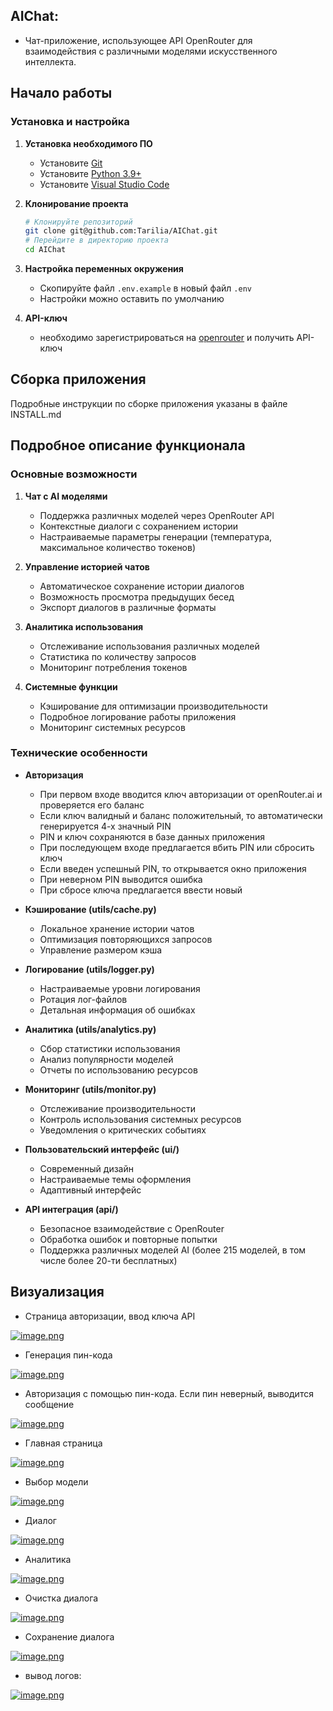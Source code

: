 ## AIChat:
 - Чат-приложение, использующее API OpenRouter для взаимодействия с различными моделями искусственного интеллекта.

## Начало работы

### Установка и настройка

1. **Установка необходимого ПО**
   - Установите [Git](https://git-scm.com/downloads)
   - Установите [Python 3.9+](https://www.python.org/downloads/)
   - Установите [Visual Studio Code](https://code.visualstudio.com/download)

2. **Клонирование проекта**
   ```bash
   # Клонируйте репозиторий
   git clone git@github.com:Tarilia/AIChat.git
   # Перейдите в директорию проекта
   cd AIChat
   ```

3. **Настройка переменных окружения**
   - Скопируйте файл `.env.example` в новый файл `.env`
   - Настройки можно оставить по умолчанию

4. **API-ключ**
   - необходимо зарегистрироваться на [openrouter](https://openrouter.ai/) и получить API-ключ

## Сборка приложения
 Подробные инструкции по сборке приложения указаны в файле INSTALL.md

## Подробное описание функционала

### Основные возможности

1. **Чат с AI моделями**
   - Поддержка различных моделей через OpenRouter API
   - Контекстные диалоги с сохранением истории
   - Настраиваемые параметры генерации (температура, максимальное количество токенов)

2. **Управление историей чатов**
   - Автоматическое сохранение истории диалогов
   - Возможность просмотра предыдущих бесед
   - Экспорт диалогов в различные форматы

3. **Аналитика использования**
   - Отслеживание использования различных моделей
   - Статистика по количеству запросов
   - Мониторинг потребления токенов

4. **Системные функции**
   - Кэширование для оптимизации производительности
   - Подробное логирование работы приложения
   - Мониторинг системных ресурсов

### Технические особенности

- **Авторизация**
  - При первом входе вводится ключ авторизации от openRouter.ai и проверяется его баланс
  - Если ключ валидный и баланс положительный, то автоматически генерируется 4-х значный PIN
  - PIN и ключ сохраняются в базе данных приложения
  - При последующем входе предлагается вбить PIN или сбросить ключ
  - Если введен успешный PIN, то открывается окно приложения
  - При неверном PIN выводится ошибка
  - При сбросе ключа предлагается ввести новый

- **Кэширование (utils/cache.py)**
  - Локальное хранение истории чатов
  - Оптимизация повторяющихся запросов
  - Управление размером кэша

- **Логирование (utils/logger.py)**
  - Настраиваемые уровни логирования
  - Ротация лог-файлов
  - Детальная информация об ошибках

- **Аналитика (utils/analytics.py)**
  - Сбор статистики использования
  - Анализ популярности моделей
  - Отчеты по использованию ресурсов

- **Мониторинг (utils/monitor.py)**
  - Отслеживание производительности
  - Контроль использования системных ресурсов
  - Уведомления о критических событиях

- **Пользовательский интерфейс (ui/)**
  - Современный дизайн
  - Настраиваемые темы оформления
  - Адаптивный интерфейс

- **API интеграция (api/)**
  - Безопасное взаимодействие с OpenRouter
  - Обработка ошибок и повторные попытки
  - Поддержка различных моделей AI (более 215 моделей, в том числе более 20-ти бесплатных)

## Визуализация
 - Страница авторизации, ввод ключа API

[![image.png](https://i.postimg.cc/brT1sMHX/image.png)](https://postimg.cc/K311W0HQ)

 - Генерация пин-кода

[![image.png](https://i.postimg.cc/vBwnXM0F/image.png)](https://postimg.cc/yJnW8qqv)

 - Авторизация с помощью пин-кода. Если пин неверный, выводится сообщение

[![image.png](https://i.postimg.cc/sg87Q5S2/image.png)](https://postimg.cc/0zYbhMVg)

 - Главная страница

[![image.png](https://i.postimg.cc/VLfj3fmz/image.png)](https://postimg.cc/xqZJmSXZ)

 - Выбор модели

[![image.png](https://i.postimg.cc/PfzW3pG6/image.png)](https://postimg.cc/dD3ZD0Vd)

 - Диалог

[![image.png](https://i.postimg.cc/sg15gTM8/image.png)](https://postimg.cc/LJKJyBBB)

 - Аналитика

[![image.png](https://i.postimg.cc/PrSmHg5Y/image.png)](https://postimg.cc/RNn3QbfZ)

 - Очистка диалога 

[![image.png](https://i.postimg.cc/Ls1fzhB3/image.png)](https://postimg.cc/2qCVYkt1)

 - Сохранение диалога

[![image.png](https://i.postimg.cc/RhVLQ40C/image.png)](https://postimg.cc/YGZFtcgT)

 - вывод логов:

[![image.png](https://i.postimg.cc/zvtSx6LC/image.png)](https://postimg.cc/D4GXZCP0)
